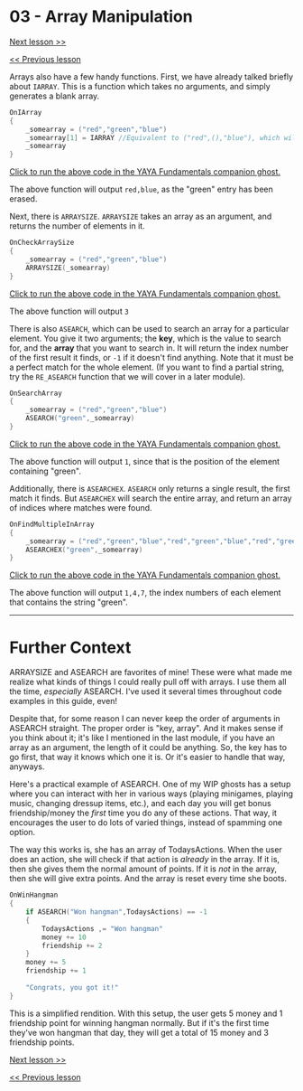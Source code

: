 # 03 - Array Manipulation

[Next lesson >>]()

[<< Previous lesson]()

Arrays also have a few handy functions. First, we have already talked briefly about `IARRAY`. This is a function which takes no arguments, and simply generates a blank array.

```c
OnIArray
{
	_somearray = ("red","green","blue")
	_somearray[1] = IARRAY //Equivalent to ("red",(),"blue"), which will simply become the array ("red","blue") when combined
	_somearray
}
```

[Click to run the above code in the YAYA Fundamentals companion ghost.](https://zichqec.github.io/s-the-skeleton/jump.html?url=x-ukagaka-link%3Atype%3Devent%26ghost%3DYAYA%20Fundamentals%26info%3DOnExample.M5.L3.IArray)

The above function will output `red,blue`, as the "green" entry has been erased.

Next, there is `ARRAYSIZE`. `ARRAYSIZE` takes an array as an argument, and returns the number of elements in it.

```c
OnCheckArraySize
{
	_somearray = ("red","green","blue")
	ARRAYSIZE(_somearray)
}
```

[Click to run the above code in the YAYA Fundamentals companion ghost.](https://zichqec.github.io/s-the-skeleton/jump.html?url=x-ukagaka-link%3Atype%3Devent%26ghost%3DYAYA%20Fundamentals%26info%3DOnExample.M5.L3.CheckArraySize)

The above function will output `3`

There is also `ASEARCH`, which can be used to search an array for a particular element. You give it two arguments; the **key**, which is the value to search for, and the **array** that you want to search in. It will return the index number of the first result it finds, or `-1` if it doesn't find anything. Note that it must be a perfect match for the whole element. (If you want to find a partial string, try the `RE_ASEARCH` function that we will cover in a later module).

```c
OnSearchArray
{
	_somearray = ("red","green","blue")
	ASEARCH("green",_somearray)
}
```

[Click to run the above code in the YAYA Fundamentals companion ghost.](https://zichqec.github.io/s-the-skeleton/jump.html?url=x-ukagaka-link%3Atype%3Devent%26ghost%3DYAYA%20Fundamentals%26info%3DOnExample.M5.L3.SearchArray)

The above function will output `1`, since that is the position of the element containing "green".

Additionally, there is `ASEARCHEX`. `ASEARCH` only returns a single result, the first match it finds. But `ASEARCHEX` will search the entire array, and return an array of indices where matches were found.

```c
OnFindMultipleInArray
{
	_somearray = ("red","green","blue","red","green","blue","red","green","blue")
	ASEARCHEX("green",_somearray)
}
```

[Click to run the above code in the YAYA Fundamentals companion ghost.](https://zichqec.github.io/s-the-skeleton/jump.html?url=x-ukagaka-link%3Atype%3Devent%26ghost%3DYAYA%20Fundamentals%26info%3DOnExample.M5.L3.FindMultipleInArray)

The above function will output `1,4,7`, the index numbers of each element that contains the string "green".

---

# Further Context

ARRAYSIZE and ASEARCH are favorites of mine! These were what made me realize what kinds of things I could really pull off with arrays. I use them all the time, *especially* ASEARCH. I've used it several times throughout code examples in this guide, even!

Despite that, for some reason I can never keep the order of arguments in ASEARCH straight. The proper order is "key, array". And it makes sense if you think about it; it's like I mentioned in the last module, if you have an array as an argument, the length of it could be anything. So, the key has to go first, that way it knows which one it is. Or it's easier to handle that way, anyways.

Here's a practical example of ASEARCH. One of my WIP ghosts has a setup where you can interact with her in various ways (playing minigames, playing music, changing dressup items, etc.), and each day you will get bonus friendship/money the *first* time you do any of these actions. That way, it encourages the user to do lots of varied things, instead of spamming one option.

The way this works is, she has an array of TodaysActions. When the user does an action, she will check if that action is *already* in the array. If it is, then she gives them the normal amount of points. If it is *not* in the array, then she will give extra points. And the array is reset every time she boots.

```c
OnWinHangman
{
	if ASEARCH("Won hangman",TodaysActions) == -1
	{
		TodaysActions ,= "Won hangman"
		money += 10
		friendship += 2
	}
	money += 5
	friendship += 1
	
	"Congrats, you got it!"
}
```

This is a simplified rendition. With this setup, the user gets 5 money and 1 friendship point for winning hangman normally. But if it's the first time they've won hangman that day, they will get a total of 15 money and 3 friendship points.

[Next lesson >>]()

[<< Previous lesson]()